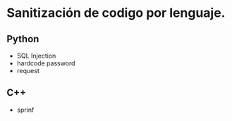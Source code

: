 # Sanitización de codigo por lenguaje.

## Python
* SQL Injection
* hardcode password
* request

## C++ 
* sprinf

